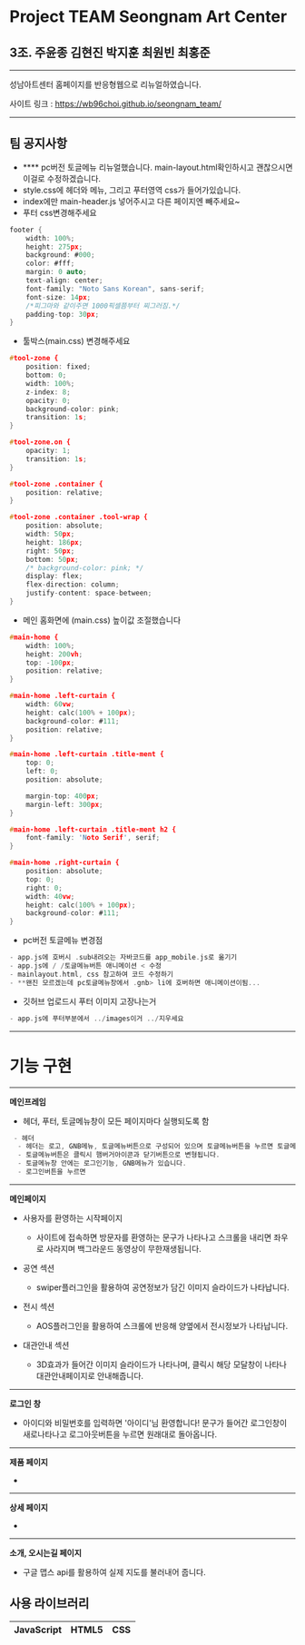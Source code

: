 # Project TEAM Seongnam Art Center

## 3조. 주윤종 김현진 박지훈 최원빈 최홍준

-----------------
성남아트센터 홈페이지를 반응형웹으로 리뉴얼하였습니다.

사이트 링크 : https://wb96choi.github.io/seongnam_team/


-----------------
## 팀 공지사항
- **** pc버전 토글메뉴 리뉴얼했습니다. main-layout.html확인하시고 괜찮으시면 이걸로 수정하겠습니다.
- style.css에 헤더와 메뉴, 그리고 푸터영역 css가 들어가있습니다.
- index에만 main-header.js 넣어주시고 다른 페이지엔 빼주세요~
- 푸터 css변경해주세요
```c
footer {
    width: 100%;
    height: 275px;
    background: #000;
    color: #fff;
    margin: 0 auto;
    text-align: center;
    font-family: "Noto Sans Korean", sans-serif;
    font-size: 14px;
    /*피그마와 같이주면 1000픽셀쯤부터 찌그러짐.*/
    padding-top: 30px;
}
```
- 툴박스(main.css) 변경해주세요
```c
#tool-zone {
    position: fixed;
    bottom: 0;
    width: 100%;
    z-index: 8;
    opacity: 0;
    background-color: pink;
    transition: 1s;
}

#tool-zone.on {
    opacity: 1;
    transition: 1s;
}

#tool-zone .container {
    position: relative;
}

#tool-zone .container .tool-wrap {
    position: absolute;
    width: 50px;
    height: 186px;
    right: 50px;
    bottom: 50px;
    /* background-color: pink; */
    display: flex;
    flex-direction: column;
    justify-content: space-between;
}
```
- 메인 홈화면에 (main.css) 높이값 조절했습니다
```c
#main-home {
    width: 100%;
    height: 200vh;
    top: -100px;
    position: relative;
}

#main-home .left-curtain {
    width: 60vw;
    height: calc(100% + 100px);
    background-color: #111;
    position: relative;
}

#main-home .left-curtain .title-ment {
    top: 0;
    left: 0;
    position: absolute;

    margin-top: 400px;
    margin-left: 300px;
}

#main-home .left-curtain .title-ment h2 {
    font-family: 'Noto Serif', serif;
}

#main-home .right-curtain {
    position: absolute;
    top: 0;
    right: 0;
    width: 40vw;
    height: calc(100% + 100px);
    background-color: #111;
}
```
- pc버전 토글메뉴 변경점
```c
- app.js에 호버시 .sub내려오는 자바코드를 app_mobile.js로 옮기기
- app.js에 / /토글메뉴버튼 애니메이션 < 수정
- mainlayout.html, css 참고하여 코드 수정하기
- **왠진 모르겠는데 pc토글메뉴창에서 .gnb> li에 호버하면 애니메이션이됨...
```

- 깃허브 업로드시 푸터 이미지 고장나는거
```c
- app.js에 푸터부분에서 ../images이거 ../지우세요
```

-----------------
# 기능 구현

-----------------
**메인프레임**

* 헤더, 푸터, 토글메뉴창이 모든 페이지마다 실행되도록 함
```c
 - 헤더
  - 헤더는 로고, GNB메뉴, 토글메뉴버튼으로 구성되어 있으며 토글메뉴버튼을 누르면 토글메뉴창이 열립니다.
  - 토글메뉴버튼은 클릭시 햄버거아이콘과 닫기버튼으로 변형됩니다.
  - 토글메뉴창 안에는 로그인기능, GNB메뉴가 있습니다.
  - 로그인버튼을 누르면
```

------------------
**메인페이지**

* 사용자를 환영하는 시작페이지
  - 사이트에 접속하면 방문자를 환영하는 문구가 나타나고 스크롤을 내리면 좌우로 사라지며 백그라운드 동영상이 무한재생됩니다.

* 공연 섹션
  - swiper플러그인을 활용하여 공연정보가 담긴 이미지 슬라이드가 나타납니다.

* 전시 섹션
  - AOS플러그인을 활용하여 스크롤에 반응해 양옆에서 전시정보가 나타납니다.

* 대관안내 섹션
  - 3D효과가 들어간 이미지 슬라이드가 나타나며, 클릭시 해당 모달창이 나타나 대관안내페이지로 안내해줍니다.

-------------------
**로그인 창**
 
- 아이디와 비밀번호를 입력하면 '아이디'님 환영합니다! 문구가 들어간 로그인창이 새로나타나고 로그아웃버튼을 누르면 원래대로 돌아옵니다. 


------------------
**제품 페이지**

* 

------------------
**상세 페이지**

* 

------------------
**소개, 오시는길 페이지**

* 구글 맵스 api를 활용하여 실제 지도를 불러내어 줍니다.




## 사용 라이브러리
|JavaScript|HTML5|CSS|
|---|---|---|
